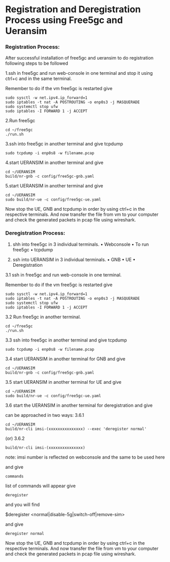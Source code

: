 # Registration and Deregistration Process using Free5gc and Ueransim

### Registration Process:
After successful installation of free5gc and ueransim to do registration following steps to be followed

1.ssh in free5gc and run web-console in one terminal and stop it using ctrl+c and in the same terminal.

Remember to do if the vm free5gc is restarted give
```
sudo sysctl -w net.ipv4.ip_forward=1
sudo iptables -t nat -A POSTROUTING -o enp0s3 -j MASQUERADE
sudo systemctl stop ufw
sudo iptables -I FORWARD 1 -j ACCEPT
```
2.Run free5gc

```
cd ~/free5gc
./run.sh
```
3.ssh into free5gc in another terminal and give tcpdump
```
sudo tcpdump -i enp0s8 -w filename.pcap
```
4.start UERANSIM in another terminal and give
```
cd ~/UERANSIM
build/nr-gnb -c config/free5gc-gnb.yaml
```
5.start UERANSIM in another terminal and give
```
cd ~/UERANSIM
sudo build/nr-ue -c config/free5gc-ue.yaml  
```
Now stop the UE, GNB and tcpdump in order by using ctrl+c in the respective terminals. And now transfer the file from vm to your computer and check the generated packets in pcap file using wireshark.


### Deregistration Process:

1. shh into free5gc in 3 individual terminals.
•	Webconsole
•	To run free5gc
•	tcpdump

2. ssh into UERANSIM in 3 individual terminals.
•	GNB
•	UE
•	Deregistration

3.1 ssh in free5gc and run web-console in one terminal.

Remember to do if the vm free5gc is restarted give
```
sudo sysctl -w net.ipv4.ip_forward=1
sudo iptables -t nat -A POSTROUTING -o enp0s3 -j MASQUERADE
sudo systemctl stop ufw
sudo iptables -I FORWARD 1 -j ACCEPT
```
3.2 Run free5gc in another terminal.
```
cd ~/free5gc
./run.sh
```
3.3 ssh into free5gc in another terminal and give tcpdump
```
sudo tcpdump -i enp0s8 -w filename.pcap
```
3.4  start UERANSIM in another terminal for GNB and give
```
cd ~/UERANSIM
build/nr-gnb -c config/free5gc-gnb.yaml
```
3.5 start UERANSIM in another terminal for UE and give
```
cd ~/UERANSIM
sudo build/nr-ue -c config/free5gc-ue.yaml  
```
3.6 start the UERANSIM in another terminal for deregistration and give

can be approached in two ways:
3.6.1
```
cd ~/UERANSIM
build/nr-cli imsi-(xxxxxxxxxxxxxxx) --exec 'deregister normal'
```
  (or)
3.6.2
```
build/nr-cli imsi-(xxxxxxxxxxxxxxx)
```
note: imsi number is reflected on webconsole and the same to be used here

and give
```
commands
```
list of commands will appear give 
```
deregister
```
and you will find

$deregister <normal|disable-5g|switch-off|remove-sim>

and give
```
deregister normal
```
Now stop the UE, GNB and tcpdump in order by using ctrl+c in the respective terminals. And now transfer the file from vm to your computer and check the generated packets in pcap file using wireshark.
